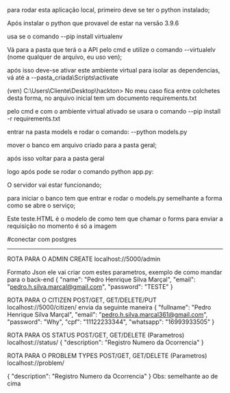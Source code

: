 para rodar esta aplicação local, primeiro deve se ter o python instalado;

Após instalar o python que provavel de estar na versão 3.9.6

usa se o comando 
--pip install virtualenv

Vá para a pasta que terá o a API pelo cmd e utilize o comando 
--virtualelv (nome qualquer de arquivo, eu uso ven);

após isso deve-se ativar este ambiente virtual para isolar as dependencias, vá até a 
--pasta_criada\Scripts\activate

(ven) C:\Users\Cliente\Desktop\hackton> 
No meu caso fica entre colchetes desta forma, no arquivo inicial tem um documento requirements.txt

pelo cmd e com o ambiente virtual ativado se usara o comando 
--pip install -r requirements.txt

entrar na pasta models e rodar o comando:
--python models.py

mover o banco em arquivo criado para a pasta geral;

após isso voltar para a pasta geral

logo após pode se rodar o comando python app.py:

O servidor vai estar funcionando;

para iniciar o banco tem que entrar e rodar o models.py semelhante a forma como se abre o serviço;

Este teste.HTML é o modelo de como tem que chamar o forms para enviar a requisição no momento é só a imagem

#conectar com postgres
<!-- # engine = create_engine(
#     "postgresql+pg8000://scott:tiger@localhost/test",
#     execution_options={
#         "isolation_level": "REPEATABLE READ"
#     }
# )
# 
# SEGUE O MODELO DE OCMO TEM QUE SER COMPLETADO AS INFORMAÇÕES
# engine = create_engine("postgresql://(Usuarioaseusar):(senha)@localhost/(nome do banco)")
 -->

-------------------------------------------
ROTA PARA O ADMIN CREATE localhost://5000/admin

Formato Json 
ele vai criar com estes parametros, exemplo de como mandar para o back-end
{
    "name": "Pedro Henrique Silva Marçal",
    "email": "pedro.h.silva.marcal@gmail.com",
    "password": "TESTE"
}

ROTA PARA O CITIZEN POST/GET, GET/DELETE/PUT localhost://5000/citizen/
envia da seguinte maneira 
{
    "fullname": "Pedro Henrique Silva Marçal",
    "email": "pedro.h.silva.marcal361@gmail.com",
    "password": "Why",
    "cpf": "11122233344",
    "whatsapp": "16993933505"
}

ROTA PARA OS STATUS POST/GET, GET/DELETE (Parametros) localhost://status/
{
    "description": "Registro Numero da Ocorrencia"
}

ROTA PARA O PROBLEM TYPES POST/GET, GET/DELETE (Parametros) localhost://problem/

{
    "description": "Registro Numero da Ocorrencia"
}
Obs: semelhante ao de cima
